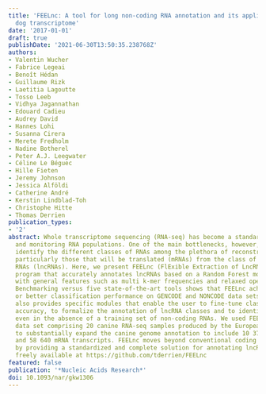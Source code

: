 ```yaml
---
title: 'FEELnc: A tool for long non-coding RNA annotation and its application to the
  dog transcriptome'
date: '2017-01-01'
draft: true
publishDate: '2021-06-30T13:50:35.238768Z'
authors:
- Valentin Wucher
- Fabrice Legeai
- Benoît Hédan
- Guillaume Rizk
- Laetitia Lagoutte
- Tosso Leeb
- Vidhya Jagannathan
- Edouard Cadieu
- Audrey David
- Hannes Lohi
- Susanna Cirera
- Merete Fredholm
- Nadine Botherel
- Peter A.J. Leegwater
- Céline Le Béguec
- Hille Fieten
- Jeremy Johnson
- Jessica Alföldi
- Catherine André
- Kerstin Lindblad-Toh
- Christophe Hitte
- Thomas Derrien
publication_types:
- '2'
abstract: Whole transcriptome sequencing (RNA-seq) has become a standard for cataloguing
  and monitoring RNA populations. One of the main bottlenecks, however, is to correctly
  identify the different classes of RNAs among the plethora of reconstructed transcripts,
  particularly those that will be translated (mRNAs) from the class of long non-coding
  RNAs (lncRNAs). Here, we present FEELnc (FlExible Extraction of LncRNAs), an alignment-free
  program that accurately annotates lncRNAs based on a Random Forest model trained
  with general features such as multi k-mer frequencies and relaxed open reading frames.
  Benchmarking versus five state-of-the-art tools shows that FEELnc achieves similar
  or better classification performance on GENCODE and NONCODE data sets. The program
  also provides specific modules that enable the user to fine-tune classification
  accuracy, to formalize the annotation of lncRNA classes and to identify lncRNAs
  even in the absence of a training set of non-coding RNAs. We used FEELnc on a real
  data set comprising 20 canine RNA-seq samples produced by the European LUPA consortium
  to substantially expand the canine genome annotation to include 10 374 novel lncRNAs
  and 58 640 mRNA transcripts. FEELnc moves beyond conventional coding potential classifiers
  by providing a standardized and complete solution for annotating lncRNAs and is
  freely available at https://github.com/tderrien/FEELnc
featured: false
publication: '*Nucleic Acids Research*'
doi: 10.1093/nar/gkw1306
---
```


